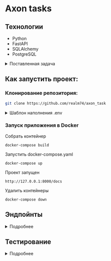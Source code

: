 # Axon tasks


## Технологии

- Python
- FastAPI
- SQLAlchemy
- PostgreSQL


<details> 
<summary> Поставленная задача </summary>
# Тестовое задание на позицию junior backend разработчика

Вам необходимо разработать систему **контроля заданий на выпуск продукции**.
Её функционал заключается в том, чтобы получать сменные задания (партии) и уникальные идентификаторы продукции в рамках этой партии, а так же проверять (по запросу из внешней системы), принадлежит ли данный идентификатор продукции данной партии.

Язык программирования -- Python, фреймворк -- FastAPI, БД -- PostgreSQL.

Для выполнения этого задания используйте этот репозиторий как template (кнопка ``Use this template``), перед отправкой заполните следующие пункты:

**Основные задачи:**

- [ ] Эндпойнт добавления сменных заданий
- [ ] Эндпойнт получения сменного задания по ID
- [ ] Эндпойнт изменения сменного задания по ID
- [ ] Эндпойнт получения списка сменных заданий по фильтрам
- [ ] Эндпойнт "аггрегации" продукции

**Задачи "со звездочкой":**

- [ ] Тесты
- [ ] docker
- [ ] Базовый CI/CD

**Запуск проекта:**

Опишите, как запустить ваш проект и как запустить тесты (если они есть).

Решение нужно отправить в виде ссылки на ваш репозиторий с проектом (не забудьте сделать его публичным).

Пожалуйста, в ходе решения этой задачи постарайтесь комитить ваши действия (а не просто отправить готовое решение одним коммитом), нам важно оценить не только ваше решение, но и как вы к нему пришли.

Нам будет особенно приятно, если вы будете использовать [conventional commits](https://www.conventionalcommits.org/en/v1.0.0/#summary).

Если в ходе реализации возникнут какие-то вопросы, смело задавайте их в [issues](https://github.com/axon-expert/backend-test-task/issues) данного репозитория, мы на них обязательно ответим.

## Основные задачи

### Эндпойнт добавления сменных заданий

Принимает список сменных заданий в виде json.

Сменное задание состоит из следующих полей с следующими типами:

**СтатусЗакрытия**: bool

**ПредставлениеЗаданияНаСмену**: str

**Рабочий центр**: str

**Смена**: str

**Бригада**: str

**НомерПартии**: int

**ДатаПартии**: date

**Номенклатура**: str

**КодЕКН**: str

**ИдентификаторРЦ**: str

**ДатаВремяНачалаСмены**: datetime

**ДатаВремяОкончанияСмены**: datetime

Пример:
```json
[
	{
		"СтатусЗакрытия": false,
		"ПредставлениеЗаданияНаСмену": "Задание на смену 2345",
		"Линия": "Т2",
		"Смена": "1",
		"Бригада": "Бригада №4",
		"НомерПартии": 22222,
		"ДатаПартии": "2024-01-30",
		"Номенклатура": "Какая то номенклатура",
		"КодЕКН": "456678",
		"ИдентификаторРЦ": "A",
		"ДатаВремяНачалаСмены": "2024-01-30T20:00:00+05:00",
		"ДатаВремяОкончанияСмены": "2024-01-31T08:00:00+05:00"
	}
]
```

Да, поля на русском, потому что эти данные приходят из корпоративной системы заказчика) Чтобы корректно с этим работать, советуем использовать [validation_alias](https://docs.pydantic.dev/latest/concepts/fields/#field-aliases) в ваших pydantic моделях. Как эти поля назвать в ваших pydantic моделях, остается на ваше усмотрение.

Каким образом хранить это в БД остается так же на ваше усмотрение, кроме одного момента: у сменного задания по-мимо поля ``СтатусЗакрытия`` должно быть поле ``closed_at`` (время закрытия), которое выставляется при закрытии партии (если она еще открыта, то это поле имеет значение ``null``). Так же у сменного задания должен быть какой-то внутренний id (в качестве ``primary key``), по которому можно было бы получить информацию о конкретном сменном задании, либо же изменить ее (например, закрыть сменное задание).

Важно: пара НомерПартии и ДатаПартии всегда уникальна! Если уже существует какая-то партия с аналогичным номером партии и датой партии, мы должны ее перезаписать.

### Эндпойнт получения сменного задания (партии) по ID (``primary key``).
Данный эндпойнт должен вернуть json с сменным заданием по его внутреннему ID вместе с списком уникальных кодов продукции, привязанных к этой партии (о привязке уникальных кодов продукции к партии далее).

Если сменного задания с данным ID нет, то вернуть 404 ошибку.

В респонсе нет нужды использовать поля на русском языке, этот эндпойнт используем мы, а не заказчик. (то есть в респонсе будут поля с такими же названиями, какие вы им дали)

### Эндпойнт изменения сменного задания (партии) по ID (``primary key``).
Данный эндпойнт должен позволять изменить одно или несколько полей. Если сменного задания с данным ID нет, то вернуть 404 ошибку.

На вход должен быть json с полями и их новыми значениями (без ``closed_at`` и ``id``). Если какого-то поля в json'е нет, то нужно оставить то значение, которое было изначально.
Если статус закрытия партии меняется на ``True``, то в ``closed_at`` необходимо выставить текущий ``datetime``, а если наоборот -- то ``null``.

Советуем для этого использовать специальную pydantic модель с ``Optional`` полями (у которых дефолтное значение ``None``). В данной модели нет нужды использовать ``validation_alias``, наименования полей будет такое, какое вы сами написали.

В качестве респонса необходимо вернуть json обновленной партии.

### Эндпойнт получения сменных заданий по различным фильтрам 

Данный эндпойнт должен возвращать json со списком сменных заданий по различным фильтрам (СтатусЗакрытия, НомерПартии, ДатаПартии и так далее, рассчитываем на ваш полет фантазии).

Тут уже нет нужды использовать поля на русском языке, с этими данными работаем мы.

Желательно реализовать механизм пагинации (с помощью ``offset`` и ``limit``).

### Эндпойнт добавления продукции для сменного задания (партии).

Данный эндпойнт получает из корпоративной системы заказчика список уникальных кодов продукциии сменных заданий (НомерПартии и ДатаПартии), к которому данный код продукции **привязана**.

Пример:
```json
[
	{
		"УникальныйКодПродукта": "12gRV60MMsn1",
		"НомерПартии": 22222,
		"ДатаПартии": "2024-01-30"
	},
	{
		"УникальныйКодПродукта": "12gRV60MMsn2",
		"НомерПартии": 33333,
		"ДатаПартии": "2024-01-31"
	}
]
```

Необходимо сохранить уникальный код продукции с привязкой к партии. Дополнительно к коду добавить поля ``is_aggregated`` (bool поле, был ли данный уникальный код продукции уже аггрегирован) и ``aggregated_at`` (datetime, когда была аггрегирована продукция с данным уникальным кодом). Если продукция передана с несуществующей партией (нет сменного задания с указаным номером партии и датой партии), то данную продукцию можно игнорировать.

Уникальный код должен быть уникальным в принципе (а не только в рамках какой-то партии). Если переданная продукция с данным уникальным кодом уже существует, то ее можно игнорировать.

### Эндпойнт "аггрегации" продукции.
Данный эндпойнт принимает ID партии (``primary key``) и уникальный код продукции. Если данный уникальный код продукции существует и привязан к партии с данным ID, и при этом данный уникальный код продукции не был использован (аггрегирован), то необходимо изменить ``is_aggregated`` на true и ``aggregated_at`` на текущий ``datetime`` и вернуть уникальный код в виде json-а.

Если данный уникальный код уже был использован, то вернуть 400 ошибку с описанием: "unique code already used at {aggregated_at}".

Если уникальный код существует, но привязан к другой партии, необходимо вернуть 400 ошибку с описанием: "unique code is attached to another batch".

Если продукции с данным уникальным кодом не существует, то необходимо вернуть 404 ошибку.

Формат входных данных выбираете вы сами.

## Задания "со звездочкой"

### Добавить тесты (unit, functional, integration)

### Использовать контейнеризацию (docker)

### Базовый CI/CD
Используя ``Github actions``:
1. Добавить проверку кода линтерами (mypy, flake8) и форматтерами (black, isort). Вместо flake8, isort и black можно использовать ruff.
2. Добавить запуск тестов (если есть).
3. Добавить сборку проекта в docker образ и отправку этого образа в docker hub или github container registry.
</details>


## Как запустить проект:

### Клонирование репозитория:

```sh
git clone https://github.com/realm74/axon_task
```

<details> <summary> Шаблон наполнения .env </summary>

```
Example of filling a file .env:

DRIVER='postgresql+asyncpg'
USER='postgres'
PASSWORD='postgres'
HOST='localhost'
PORT='5432'
DB_NAME='postgres'

POSTGRES_USER=postgres
POSTGRES_PASSWORD=postgres
POSTGRES_DB=postgres
```

</details>

### Запуск приложения в Docker

Собрать контейнер

```
docker-compose build
```

Запустить docker-compose.yaml

```
docker-compose up
```

Проект запущен

```
http://127.0.0.1:8000/docs
```

Удалить контейнеры

```
docker-compose down
```

## Эндпойнты

<details> 
<summary> Подробнее </summary>

### Эндпойнт добавления сменных заданий: 

```python 
POST http://127.0.0.1:8000/tasks/add
```

```
[
  {
    "СтатусЗакрытия": true,
    "ПредставлениеЗаданияНаСмену": "string",
    "Линия": "string",
    "Смена": "string",
    "Бригада": "string",
    "НомерПартии": 0,
    "ДатаПартии": "2024-02-15",
    "Номенклатура": "string",
    "КодЕКН": "string",
    "ИдентификаторРЦ": "string",
    "ДатаВремяНачалаСмены": "2024-02-15T06:52:01.768Z",
    "ДатаВремяОкончанияСмены": "2024-02-15T06:52:01.768Z"
  }
]
```

Ответ:


###  Эндпойнт получения сменного задания по ID:

```python 
GET http://127.0.0.1:8000/tasks/{id}
```

Ответ:

```
{
  "id": 1,
  "status_closed": false,
  "shift_task_representation": "Задание на тестовую смену 10817446",
  "line": "Линия 10817446",
  "shift": "Смена 10817446",
  "brigade": "Бригада 10817446",
  "batch_number": 24472756,
  "batch_date": "2024-02-15",
  "nomenclature": "№ 10817446",
  "code_ekn": "654651",
  "identifier_rc": "6553661",
  "shift_start_time": "2024-02-15T15:00:00Z",
  "shift_end_time": "2024-02-15T03:00:00Z",
  "closed_at": null,
  "products": [
    {
      "id": 1,
      "product_code": "string",
      "is_aggregated": false,
      "aggregated_at": null,
      "task_id": 1
    }
  ]
}
```

###  Эндпойнт изменения сменного задания по ID:

```python 
PATCH http://127.0.0.1:8000/tasks/{id}
```

```
{
  "СтатусЗакрытия": true,
  "ПредставлениеЗаданияНаСмену": "string",
  "Линия": "string",
  "Смена": "string",
  "Бригада": "string",
  "Номенклатура": "string",
  "КодЕКН": "string",
  "ИдентификаторРЦ": "string",
  "ДатаВремяНачалаСмены": "2024-02-15T06:52:37.241Z",
  "ДатаВремяОкончанияСмены": "2024-02-15T06:52:37.241Z"
}
```

Ответ:

```
{
  "id": 2,
  "status_closed": true,
  "shift_task_representation": "string",
  "line": "string",
  "shift": "string",
  "brigade": "string",
  "batch_number": 34960791,
  "batch_date": "2024-02-15",
  "nomenclature": "string",
  "code_ekn": "string",
  "identifier_rc": "string",
  "shift_start_time": "2024-02-15T06:56:08.237000Z",
  "shift_end_time": "2024-02-15T06:56:08.237000Z",
  "closed_at": "2024-02-15T06:57:08.211670",
  "products": []
}
```

###  Эндпойнт получения списка сменных заданий по фильтрам:

```python 
GET http://127.0.0.1:8000/tasks?page=0&size=3&order_by=batch_number
```

Ответ:
```{
  "data": [
    {
      "id": 5,
      "status_closed": false,
      "shift_task_representation": "Задание на тестовую смену 10817446",
      "line": "Линия 10817446",
      "shift": "Смена 10817446",
      "brigade": "Бригада 10817446",
      "batch_number": 10817446,
      "batch_date": "2024-02-15",
      "nomenclature": "№ 10817446",
      "code_ekn": "654651",
      "identifier_rc": "6553661",
      "shift_start_time": "2024-02-15T15:00:00Z",
      "shift_end_time": "2024-02-15T03:00:00Z",
      "closed_at": null,
      "products": []
    },
    {
      "id": 1,
      "status_closed": false,
      "shift_task_representation": "Задание на тестовую смену 10817446",
      "line": "Линия 10817446",
      "shift": "Смена 10817446",
      "brigade": "Бригада 10817446",
      "batch_number": 24472756,
      "batch_date": "2024-02-15",
      "nomenclature": "№ 10817446",
      "code_ekn": "654651",
      "identifier_rc": "6553661",
      "shift_start_time": "2024-02-15T15:00:00Z",
      "shift_end_time": "2024-02-15T03:00:00Z",
      "closed_at": null,
      "products": [
        {
          "id": 1,
          "product_code": "string",
          "is_aggregated": false,
          "aggregated_at": null,
          "task_id": 1
        }
      ]
    },
    {
      "id": 6,
      "status_closed": false,
      "shift_task_representation": "Задание на тестовую смену 32067607",
      "line": "Линия 32067607",
      "shift": "Смена 32067607",
      "brigade": "Бригада 32067607",
      "batch_number": 32067607,
      "batch_date": "2024-02-15",
      "nomenclature": "№ 32067607",
      "code_ekn": "654651",
      "identifier_rc": "6553661",
      "shift_start_time": "2024-02-15T15:00:00Z",
      "shift_end_time": "2024-02-15T03:00:00Z",
      "closed_at": null,
      "products": []
    }
  ],
  "page": 0,
  "size": 3,
  "total": 1
}
```

###  Эндпойнт добавления продукта: 

```python 
POST http://127.0.0.1:8000/products/add
```

```
[
  {
    "УникальныйКодПродукта": "string",
    "НомерПартии": 0,
    "ДатаПартии": "2024-02-15"
  }
]
```

###  Эндпойнт "аггрегации" продукции:

```python 
POST http://127.0.0.1:8000/products/aggregate
```

```
{
  "task_id": 4,
  "product_code": "tg23g3geg"
}
```

Ответ:

```
{
  "detail": "tg23g3geg"
}
```
</details>


## Тестирование

<details> 
<summary> Подробнее </summary>



```
pytest tests
```


</details>